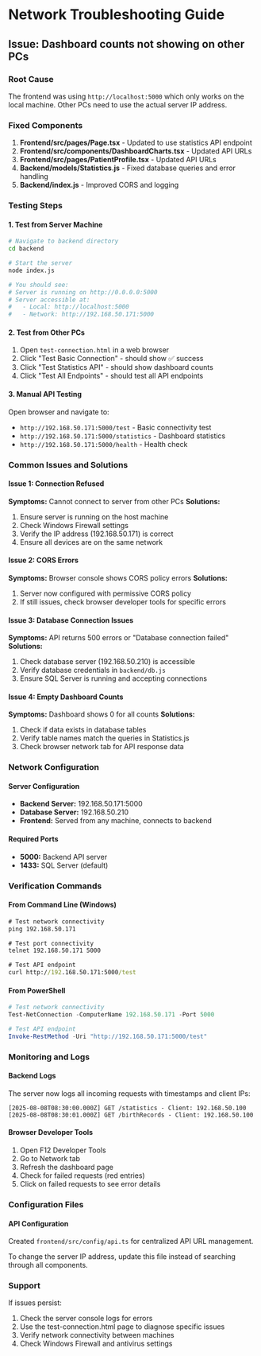 # Network Troubleshooting Guide

## Issue: Dashboard counts not showing on other PCs

### Root Cause
The frontend was using `http://localhost:5000` which only works on the local machine. Other PCs need to use the actual server IP address.

### Fixed Components
1. **Frontend/src/pages/Page.tsx** - Updated to use statistics API endpoint
2. **Frontend/src/components/DashboardCharts.tsx** - Updated API URLs
3. **Frontend/src/pages/PatientProfile.tsx** - Updated API URLs
4. **Backend/models/Statistics.js** - Fixed database queries and error handling
5. **Backend/index.js** - Improved CORS and logging

### Testing Steps

#### 1. Test from Server Machine
```bash
# Navigate to backend directory
cd backend

# Start the server
node index.js

# You should see:
# Server is running on http://0.0.0.0:5000
# Server accessible at:
#   - Local: http://localhost:5000
#   - Network: http://192.168.50.171:5000
```

#### 2. Test from Other PCs
1. Open `test-connection.html` in a web browser
2. Click "Test Basic Connection" - should show ✅ success
3. Click "Test Statistics API" - should show dashboard counts
4. Click "Test All Endpoints" - should test all API endpoints

#### 3. Manual API Testing
Open browser and navigate to:
- `http://192.168.50.171:5000/test` - Basic connectivity test
- `http://192.168.50.171:5000/statistics` - Dashboard statistics
- `http://192.168.50.171:5000/health` - Health check

### Common Issues and Solutions

#### Issue 1: Connection Refused
**Symptoms:** Cannot connect to server from other PCs
**Solutions:**
1. Ensure server is running on the host machine
2. Check Windows Firewall settings
3. Verify the IP address (192.168.50.171) is correct
4. Ensure all devices are on the same network

#### Issue 2: CORS Errors
**Symptoms:** Browser console shows CORS policy errors
**Solutions:**
1. Server now configured with permissive CORS policy
2. If still issues, check browser developer tools for specific errors

#### Issue 3: Database Connection Issues
**Symptoms:** API returns 500 errors or "Database connection failed"
**Solutions:**
1. Check database server (192.168.50.210) is accessible
2. Verify database credentials in `backend/db.js`
3. Ensure SQL Server is running and accepting connections

#### Issue 4: Empty Dashboard Counts
**Symptoms:** Dashboard shows 0 for all counts
**Solutions:**
1. Check if data exists in database tables
2. Verify table names match the queries in Statistics.js
3. Check browser network tab for API response data

### Network Configuration

#### Server Configuration
- **Backend Server:** 192.168.50.171:5000
- **Database Server:** 192.168.50.210
- **Frontend:** Served from any machine, connects to backend

#### Required Ports
- **5000:** Backend API server
- **1433:** SQL Server (default)

### Verification Commands

#### From Command Line (Windows)
```cmd
# Test network connectivity
ping 192.168.50.171

# Test port connectivity
telnet 192.168.50.171 5000

# Test API endpoint
curl http://192.168.50.171:5000/test
```

#### From PowerShell
```powershell
# Test network connectivity
Test-NetConnection -ComputerName 192.168.50.171 -Port 5000

# Test API endpoint
Invoke-RestMethod -Uri "http://192.168.50.171:5000/test"
```

### Monitoring and Logs

#### Backend Logs
The server now logs all incoming requests with timestamps and client IPs:
```
[2025-08-08T08:30:00.000Z] GET /statistics - Client: 192.168.50.100
[2025-08-08T08:30:01.000Z] GET /birthRecords - Client: 192.168.50.100
```

#### Browser Developer Tools
1. Open F12 Developer Tools
2. Go to Network tab
3. Refresh the dashboard page
4. Check for failed requests (red entries)
5. Click on failed requests to see error details

### Configuration Files

#### API Configuration
Created `frontend/src/config/api.ts` for centralized API URL management.

To change the server IP address, update this file instead of searching through all components.

### Support

If issues persist:
1. Check the server console logs for errors
2. Use the test-connection.html page to diagnose specific issues
3. Verify network connectivity between machines
4. Check Windows Firewall and antivirus settings